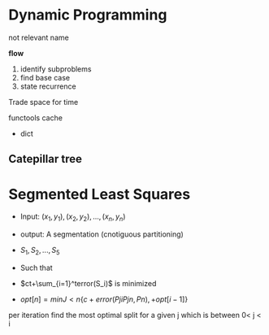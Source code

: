 # Dynamic Programming
not relevant name



**flow**
1. identify subproblems
2. find base case
3. state recurrence

Trade space for time

functools cache
- dict

Catepillar tree
- 

# Segmented Least Squares

- Input: $(x_1, y_1),(x_2, y_2),...,(x_n, y_n)$
- output: A segmentation (cnotiguous partitioning)
- $S_1, S_2, ..., S_5$ 
- Such that 
- $ct+\sum_{i=1}^terror(S_i)$ is minimized

- $opt[n] = min J<n \{ c+ error(PjiPjn, Pn), +opt[i-1]\}$


per iteration find the most optimal split for a given j which is between 0< j < i